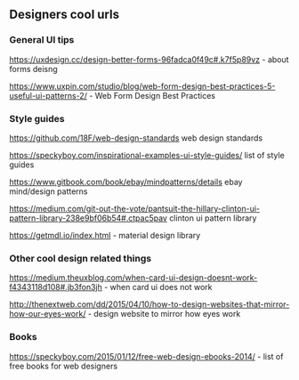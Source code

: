 ## Designers cool urls


### General UI tips

https://uxdesign.cc/design-better-forms-96fadca0f49c#.k7f5p89vz - about forms deisng

https://www.uxpin.com/studio/blog/web-form-design-best-practices-5-useful-ui-patterns-2/ - Web Form Design Best Practices



### Style guides

https://github.com/18F/web-design-standards web design standards

https://speckyboy.com/inspirational-examples-ui-style-guides/ list of style guides

https://www.gitbook.com/book/ebay/mindpatterns/details ebay mind/design patterns

https://medium.com/git-out-the-vote/pantsuit-the-hillary-clinton-ui-pattern-library-238e9bf06b54#.ctpac5pav clinton ui pattern library

https://getmdl.io/index.html - material design library 

### Other cool design related things

https://medium.theuxblog.com/when-card-ui-design-doesnt-work-f4343118d108#.jb3fon3jh - when card ui does not work

http://thenextweb.com/dd/2015/04/10/how-to-design-websites-that-mirror-how-our-eyes-work/ - design website to mirror how eyes work


### Books

https://speckyboy.com/2015/01/12/free-web-design-ebooks-2014/ - list of free books for web designers
